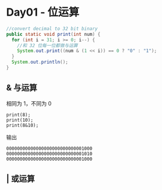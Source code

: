 # Day01 - 位运算

```java
//convert decimal to 32 bit binary
public static void print(int num) {
  for (int i = 31; i >= 0; i--) {
    //和 32 位每一位都做与运算
    System.out.print((num & (1 << i)) == 0 ? "0" : "1");
  }
  System.out.println();
}
```

## & 与运算

相同为 1，不同为 0

```
print(8);
print(10);
print(8&10);
```

输出

```
00000000000000000000000000001000
00000000000000000000000000001010
00000000000000000000000000001000
```

## | 或运算

